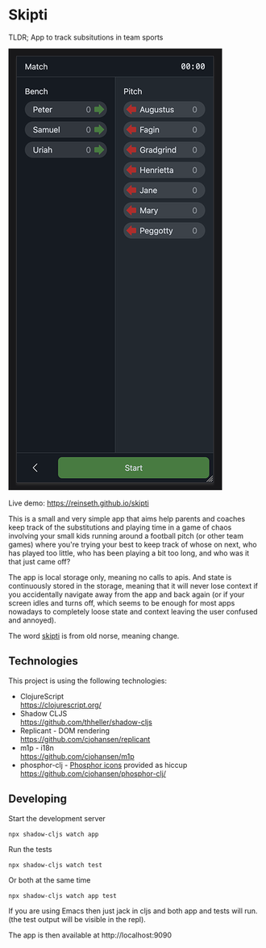 # Skipti

TLDR; App to track subsitutions in team sports

<img src="images/screenshot.png" height="875" alt="Screenshot" />

Live demo: https://reinseth.github.io/skipti

This is a small and very simple app that aims help parents and coaches
keep track of the substitutions and playing time in a game of chaos
involving your small kids running around a football pitch (or other
team games) where you're trying your best to keep track of whose on
next, who has played too little, who has been playing a bit too long,
and who was it that just came off?

The app is local storage only, meaning no calls to apis. And state is
continuously stored in the storage, meaning that it will never lose
context if you accidentally navigate away from the app and back again
(or if your screen idles and turns off, which seems to be enough for
most apps nowadays to completely loose state and context leaving the
user confused and annoyed).

The word [skipti](https://en.wiktionary.org/wiki/skipti) is from old
norse, meaning change.

## Technologies

This project is using the following technologies:

- ClojureScript  
  https://clojurescript.org/
- Shadow CLJS  
  https://github.com/thheller/shadow-cljs
- Replicant - DOM rendering  
  https://github.com/cjohansen/replicant
- m1p - i18n  
  https://github.com/cjohansen/m1p
- phosphor-clj - [Phosphor icons](https://phosphoricons.com/) provided as hiccup  
  https://github.com/cjohansen/phosphor-clj/
  
## Developing

Start the development server

```bash
npx shadow-cljs watch app
```

Run the tests

```
npx shadow-cljs watch test
```

Or both at the same time

```
npx shadow-cljs watch app test
```

If you are using Emacs then just jack in cljs and both app and tests will run.
(the test output will be visible in the repl).

The app is then available at http://localhost:9090

